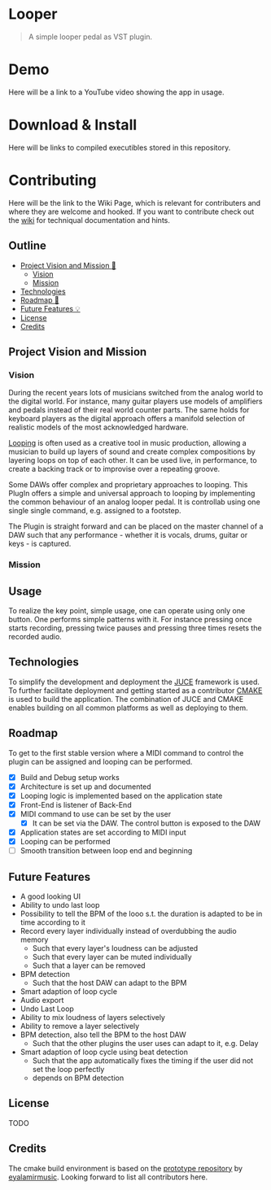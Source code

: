 # Looper
> A simple looper pedal as VST plugin.


# Demo
Here will be a link to a YouTube video showing the app in usage.

# Download & Install
Here will be links to compiled executibles stored in this repository.

# Contributing
Here will be the link to the Wiki Page, which is relevant for contributers and where they are welcome and hooked.
If you want to contribute check out the [wiki](https://github.com/lnrd96/looper/wiki) for techniqual documentation and hints.

## Outline
- [Project Vision and Mission 🚀](#project-vision-and-mission)
  - [Vision](#vision)
  - [Mission](#mission)
- [Technologies](#technologies)
- [Roadmap 🏁](#roadmap)
- [Future Features 💡](#future-features-for-simple-version)
- [License](#license)
- [Credits](#credits)

## Project Vision and Mission
### Vision

During the recent years lots of musicians switched from the analog world to the digital world.
For instance, many guitar players use models of amplifiers and pedals instead of their
real world counter parts. The same holds for keyboard players as the digital approach offers a manifold selection of realistic models of the most acknowledged hardware.

[Looping](https://youtu.be/oc0yCiCvy6Y?t=144) is often used as a creative tool in music production, allowing a musician to build up layers of sound and create complex compositions by layering loops on top of each other. It can be used live, in performance, to create a backing track or to improvise over a repeating groove.

Some DAWs offer complex and proprietary approaches to looping. This PlugIn offers a simple and universal approach to looping by implementing the common behaviour of an analog looper pedal. It is controllab using one single single command, e.g. assigned to a footstep.

The Plugin is straight forward and can be placed on the master channel of a DAW such that any performance - whether it is vocals, drums, guitar or keys - is captured.

### Mission

## Usage
To realize the key point, simple usage, one can operate using only one button. One performs simple patterns with it. For instance pressing once starts recording, pressing twice pauses and pressing three times resets the recorded audio. 

## Technologies
To simplify the development and deployment the [JUCE](https://juce.com/) framework is used.
To further facilitate deployment and getting started as a contributor [CMAKE](https://cmake.org/) is used to build the application. The combination of JUCE and CMAKE enables building on all common platforms as well as deploying to them.

## Roadmap
To get to the first stable version where a MIDI command to control the plugin can be assigned and looping can be performed.

- [x] Build and Debug setup works
- [x] Architecture is set up and documented
- [x] Looping logic is implemented based on the application state
- [x] Front-End is listener of Back-End
- [x] MIDI command to use can be set by the user
  - [x] It can be set via the DAW. The control button is exposed to the DAW
- [x] Application states are set according to MIDI input
- [x] Looping can be performed
- [ ] Smooth transition between loop end and beginning

## Future Features
- A good looking UI
- Ability to undo last loop
- Possibility to tell the BPM of the looo s.t. the duration is adapted to be in time according to it
- Record every layer individually instead of overdubbing the audio memory
  - Such that every layer's loudness can be adjusted
  - Such that every layer can be muted individually
  - Such that a layer can be removed
- BPM detection
  - Such that the host DAW can adapt to the BPM
- Smart adaption of loop cycle
- Audio export
- Undo Last Loop 
- Ability to mix loudness of layers selectively
- Ability to remove a layer selectively
- BPM detection, also tell the BPM to the host DAW
  - Such that the other plugins the user uses can adapt to it, e.g. Delay
- Smart adaption of loop cycle using beat detection
  - Such that the app automatically fixes the timing if the user did not set the loop perfectly
  - depends on BPM detection

## License
TODO

## Credits
The cmake build environment is based on the [prototype repository](https://github.com/eyalamirmusic/JUCECmakeRepoPrototype) by [eyalamirmusic](https://github.com/eyalamirmusic/JUCECmakeRepoPrototype/commits?author=eyalamirmusic).
Looking forward to list all contributors here.
